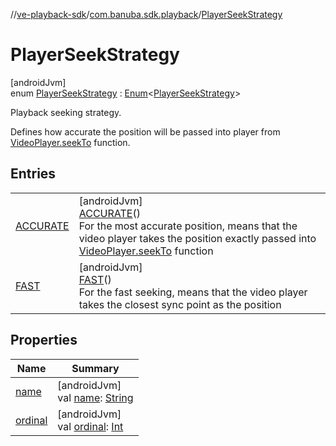 //[ve-playback-sdk](../../../index.md)/[com.banuba.sdk.playback](../index.md)/[PlayerSeekStrategy](index.md)

# PlayerSeekStrategy

[androidJvm]\
enum [PlayerSeekStrategy](index.md) : [Enum](https://kotlinlang.org/api/latest/jvm/stdlib/kotlin/-enum/index.html)&lt;[PlayerSeekStrategy](index.md)&gt; 

Playback seeking strategy.

Defines how accurate the position will be passed into player from [VideoPlayer.seekTo](../-video-player/seek-to.md) function.

## Entries

| | |
|---|---|
| [ACCURATE](-a-c-c-u-r-a-t-e/index.md) | [androidJvm]<br>[ACCURATE](-a-c-c-u-r-a-t-e/index.md)()<br>For the most accurate position, means that the video player takes the position exactly passed into [VideoPlayer.seekTo](../-video-player/seek-to.md) function |
| [FAST](-f-a-s-t/index.md) | [androidJvm]<br>[FAST](-f-a-s-t/index.md)()<br>For the fast seeking, means that the video player takes the closest sync point as the position |

## Properties

| Name | Summary |
|---|---|
| [name](-f-a-s-t/index.md#-372974862%2FProperties%2F1203721431) | [androidJvm]<br>val [name](-f-a-s-t/index.md#-372974862%2FProperties%2F1203721431): [String](https://kotlinlang.org/api/latest/jvm/stdlib/kotlin/-string/index.html) |
| [ordinal](-f-a-s-t/index.md#-739389684%2FProperties%2F1203721431) | [androidJvm]<br>val [ordinal](-f-a-s-t/index.md#-739389684%2FProperties%2F1203721431): [Int](https://kotlinlang.org/api/latest/jvm/stdlib/kotlin/-int/index.html) |
